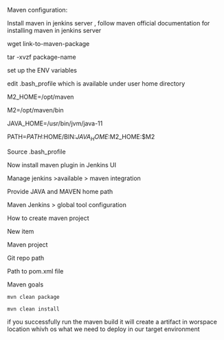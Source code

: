 
Maven configuration:

Install maven in jenkins server  , follow maven official documentation for installing maven in jenkins server 

wget link-to-maven-package

tar -xvzf package-name

set up the ENV variables

edit .bash_profile which is available under user home directory

M2_HOME=/opt/maven

M2=/opt/maven/bin

JAVA_HOME=/usr/bin/jvm/java-11

PATH=$PATH:$HOME/BIN:$JAVA_HOME:$M2_HOME:$M2

Source .bash_profile


Now install maven plugin in Jenkins UI

Manage jenkins >available > maven integration

Provide JAVA and MAVEN home path

Maven Jenkins > global tool configuration


How to create maven project

New item 

Maven project

Git repo path

Path to pom.xml file

Maven goals 

	mvn clean package
 
	mvn clean install

if you successfully run the maven build it will create a artifact in worspace location whivh os what we need to deploy in our target environment 


